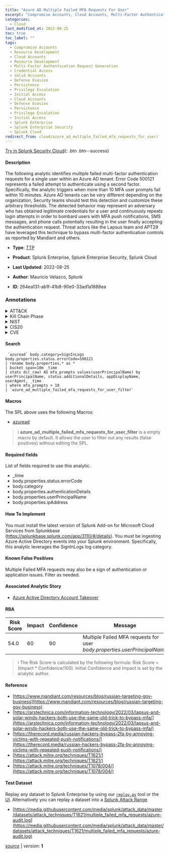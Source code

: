 ```yaml
---
title: "Azure AD Multiple Failed MFA Requests For User"
excerpt: "Compromise Accounts, Cloud Accounts, Multi-Factor Authentication Request Generation, Valid Accounts, Cloud Accounts"
categories:
  - Cloud
last_modified_at: 2022-08-25
toc: true
toc_label: ""
tags:
  - Compromise Accounts
  - Resource Development
  - Cloud Accounts
  - Resource Development
  - Multi-Factor Authentication Request Generation
  - Credential Access
  - Valid Accounts
  - Defense Evasion
  - Persistence
  - Privilege Escalation
  - Initial Access
  - Cloud Accounts
  - Defense Evasion
  - Persistence
  - Privilege Escalation
  - Initial Access
  - Splunk Enterprise
  - Splunk Enterprise Security
  - Splunk Cloud
redirect_from: cloud/azure_ad_multiple_failed_mfa_requests_for_user/
---
```




[Try in Splunk Security Cloud](https://www.splunk.com/en_us/cyber-security.html){: .btn .btn--success}

#### Description

The following analytic identifies multiple failed multi-factor authentication requests for a single user within an Azure AD tenant. Error Code 500121 represents a failed attempt to authenticate using a second factor. Specifically, the analytic triggers when more than 10 MFA user prompts fail within 10 minutes. Azure AD tenants can be very different depending on the organization, Security teams should test this detection and customize these arbitrary thresholds. The detected behavior may represent an adversary who has obtained legitimate credentials for a user and continuously repeats login attempts in order to bombard users with MFA push notifications, SMS messages, and phone calls potentially resulting in the user finally accepting the authentication request. Threat actors like the Lapsus team and APT29 have leveraged this technique to bypass multi-factor authentication controls as reported by Mandiant and others.

- **Type**: [TTP](https://github.com/splunk/security_content/wiki/Detection-Analytic-Types)
- **Product**: Splunk Enterprise, Splunk Enterprise Security, Splunk Cloud

- **Last Updated**: 2022-08-25
- **Author**: Mauricio Velazco, Splunk
- **ID**: 264ea131-ab1f-41b8-90e0-33ad1a1888ea

### Annotations
<details>
  <summary>ATT&CK</summary>

<div markdown="1">

#### [ATT&CK](https://attack.mitre.org/)

| ID          | Technique   | Tactic         |
| ----------- | ----------- |--------------- |
| [T1586](https://attack.mitre.org/techniques/T1586/) | Compromise Accounts | Resource Development |

| [T1586.003](https://attack.mitre.org/techniques/T1586/003/) | Cloud Accounts | Resource Development |

| [T1621](https://attack.mitre.org/techniques/T1621/) | Multi-Factor Authentication Request Generation | Credential Access |

| [T1078](https://attack.mitre.org/techniques/T1078/) | Valid Accounts | Defense Evasion, Persistence, Privilege Escalation, Initial Access |

| [T1078.004](https://attack.mitre.org/techniques/T1078/004/) | Cloud Accounts | Defense Evasion, Persistence, Privilege Escalation, Initial Access |

</div>
</details>


<details>
  <summary>Kill Chain Phase</summary>

<div markdown="1">

* Exploitation


</div>
</details>


<details>
  <summary>NIST</summary>

<div markdown="1">

* DE.CM



</div>
</details>

<details>
  <summary>CIS20</summary>

<div markdown="1">

* CIS 3
* CIS 5
* CIS 16



</div>
</details>

<details>
  <summary>CVE</summary>

<div markdown="1">


</div>
</details>


#### Search

```
 `azuread` body.category=SignInLogs body.properties.status.errorCode=500121 
| rename body.properties.* as * 
| bucket span=10m _time 
| stats dc(_raw) AS mfa_prompts values(userPrincipalName) by userPrincipalName, status.additionalDetails, appDisplayName, userAgent, _time 
| where mfa_prompts > 10 
| `azure_ad_multiple_failed_mfa_requests_for_user_filter`
```

#### Macros
The SPL above uses the following Macros:
* [azuread](https://github.com/splunk/security_content/blob/develop/macros/azuread.yml)

> :information_source:
> **azure_ad_multiple_failed_mfa_requests_for_user_filter** is a empty macro by default. It allows the user to filter out any results (false positives) without editing the SPL.



#### Required fields
List of fields required to use this analytic.
* _time
* body.properties.status.errorCode
* body.category
* body.properties.authenticationDetails
* body.properties.userPrincipalName
* body.properties.ipAddress



#### How To Implement
You must install the latest version of Splunk Add-on for Microsoft Cloud Services from Splunkbase (https://splunkbase.splunk.com/app/3110/#/details). You must be ingesting Azure Active Directory events into your Splunk environment. Specifically, this analytic leverages the SignInLogs log category.
#### Known False Positives
Multiple Failed MFA requests may also be a sign of authentication or application issues. Filter as needed.

#### Associated Analytic Story
* [Azure Active Directory Account Takeover](/stories/azure_active_directory_account_takeover)




#### RBA

| Risk Score  | Impact      | Confidence   | Message      |
| ----------- | ----------- |--------------|--------------|
| 54.0 | 60 | 90 | Multiple Failed MFA requests for user $body.properties.userPrincipalName$ |


> :information_source:
> The Risk Score is calculated by the following formula: Risk Score = (Impact * Confidence/100). Initial Confidence and Impact is set by the analytic author.


#### Reference

* [https://www.mandiant.com/resources/blog/russian-targeting-gov-business](https://www.mandiant.com/resources/blog/russian-targeting-gov-business)
* [https://arstechnica.com/information-technology/2022/03/lapsus-and-solar-winds-hackers-both-use-the-same-old-trick-to-bypass-mfa/](https://arstechnica.com/information-technology/2022/03/lapsus-and-solar-winds-hackers-both-use-the-same-old-trick-to-bypass-mfa/)
* [https://therecord.media/russian-hackers-bypass-2fa-by-annoying-victims-with-repeated-push-notifications/](https://therecord.media/russian-hackers-bypass-2fa-by-annoying-victims-with-repeated-push-notifications/)
* [https://attack.mitre.org/techniques/T1621/](https://attack.mitre.org/techniques/T1621/)
* [https://attack.mitre.org/techniques/T1078/004/](https://attack.mitre.org/techniques/T1078/004/)



#### Test Dataset
Replay any dataset to Splunk Enterprise by using our [`replay.py`](https://github.com/splunk/attack_data#using-replaypy) tool or the [UI](https://github.com/splunk/attack_data#using-ui).
Alternatively you can replay a dataset into a [Splunk Attack Range](https://github.com/splunk/attack_range#replay-dumps-into-attack-range-splunk-server)

* [https://media.githubusercontent.com/media/splunk/attack_data/master/datasets/attack_techniques/T1621/multiple_failed_mfa_requests/azure-audit.log](https://media.githubusercontent.com/media/splunk/attack_data/master/datasets/attack_techniques/T1621/multiple_failed_mfa_requests/azure-audit.log)



[*source*](https://github.com/splunk/security_content/tree/develop/detections/cloud/azure_ad_multiple_failed_mfa_requests_for_user.yml) \| *version*: **1**